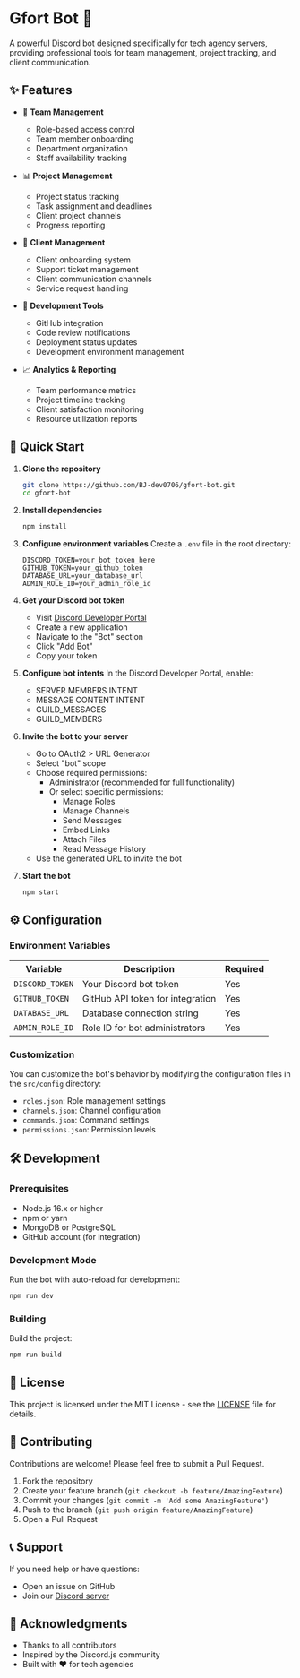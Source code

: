 # Gfort Bot 🤖

A powerful Discord bot designed specifically for tech agency servers, providing professional tools for team management, project tracking, and client communication.

## ✨ Features

- 👥 **Team Management**
  - Role-based access control
  - Team member onboarding
  - Department organization
  - Staff availability tracking

- 📊 **Project Management**
  - Project status tracking
  - Task assignment and deadlines
  - Client project channels
  - Progress reporting

- 💼 **Client Management**
  - Client onboarding system
  - Support ticket management
  - Client communication channels
  - Service request handling

- 🔧 **Development Tools**
  - GitHub integration
  - Code review notifications
  - Deployment status updates
  - Development environment management

- 📈 **Analytics & Reporting**
  - Team performance metrics
  - Project timeline tracking
  - Client satisfaction monitoring
  - Resource utilization reports

## 🚀 Quick Start

1. **Clone the repository**
   ```bash
   git clone https://github.com/BJ-dev0706/gfort-bot.git
   cd gfort-bot
   ```

2. **Install dependencies**
   ```bash
   npm install
   ```

3. **Configure environment variables**
   Create a `.env` file in the root directory:
   ```env
   DISCORD_TOKEN=your_bot_token_here
   GITHUB_TOKEN=your_github_token
   DATABASE_URL=your_database_url
   ADMIN_ROLE_ID=your_admin_role_id
   ```

4. **Get your Discord bot token**
   - Visit [Discord Developer Portal](https://discord.com/developers/applications)
   - Create a new application
   - Navigate to the "Bot" section
   - Click "Add Bot"
   - Copy your token

5. **Configure bot intents**
   In the Discord Developer Portal, enable:
   - SERVER MEMBERS INTENT
   - MESSAGE CONTENT INTENT
   - GUILD_MESSAGES
   - GUILD_MEMBERS

6. **Invite the bot to your server**
   - Go to OAuth2 > URL Generator
   - Select "bot" scope
   - Choose required permissions:
     - Administrator (recommended for full functionality)
     - Or select specific permissions:
       - Manage Roles
       - Manage Channels
       - Send Messages
       - Embed Links
       - Attach Files
       - Read Message History
   - Use the generated URL to invite the bot

7. **Start the bot**
   ```bash
   npm start
   ```

## ⚙️ Configuration

### Environment Variables

| Variable | Description | Required |
|----------|-------------|----------|
| `DISCORD_TOKEN` | Your Discord bot token | Yes |
| `GITHUB_TOKEN` | GitHub API token for integration | Yes |
| `DATABASE_URL` | Database connection string | Yes |
| `ADMIN_ROLE_ID` | Role ID for bot administrators | Yes |

### Customization

You can customize the bot's behavior by modifying the configuration files in the `src/config` directory:
- `roles.json`: Role management settings
- `channels.json`: Channel configuration
- `commands.json`: Command settings
- `permissions.json`: Permission levels

## 🛠️ Development

### Prerequisites

- Node.js 16.x or higher
- npm or yarn
- MongoDB or PostgreSQL
- GitHub account (for integration)

### Development Mode

Run the bot with auto-reload for development:
```bash
npm run dev
```

### Building

Build the project:
```bash
npm run build
```

## 📝 License

This project is licensed under the MIT License - see the [LICENSE](LICENSE) file for details.

## 🤝 Contributing

Contributions are welcome! Please feel free to submit a Pull Request.

1. Fork the repository
2. Create your feature branch (`git checkout -b feature/AmazingFeature`)
3. Commit your changes (`git commit -m 'Add some AmazingFeature'`)
4. Push to the branch (`git push origin feature/AmazingFeature`)
5. Open a Pull Request

## 📞 Support

If you need help or have questions:
- Open an issue on GitHub
- Join our [Discord server](https://discord.gg/QFXzuhTvQy)

## 🙏 Acknowledgments

- Thanks to all contributors
- Inspired by the Discord.js community
- Built with ❤️ for tech agencies 